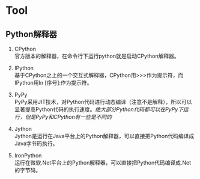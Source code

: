 #	Tool

##	Python解释器

1.	CPython
<br>官方版本的解释器，在命令行下运行python就是启动CPython解释器。

2.	IPython
<br>基于CPython之上的一个交互式解释器，CPython用>>>作为提示符，而IPython用In [序号]:作为提示符。

3.	PyPy
<br>PyPy采用JIT技术，对Python代码进行动态编译（注意不是解释），所以可以显著提高Python代码的执行速度。*绝大部分Python代码都可以在PyPy下运行，但是PyPy和CPython有一些是不同的*

4.	Jython
<br>Jython是运行在Java平台上的Python解释器，可以直接把Python代码编译成Java字节码执行。

5.	IronPython
<br>运行在微软.Net平台上的Python解释器，可以直接把Python代码编译成.Net的字节码。
